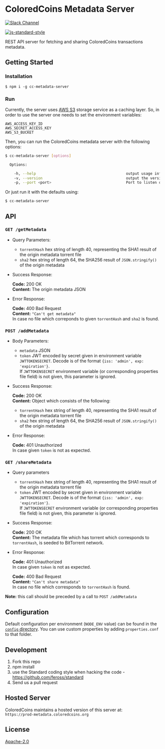 # ColoredCoins Metadata Server

[![Slack Channel][slack-image]][slack-url]

[![js-standard-style][js-standard-image]][js-standard-url]

REST API server for fetching and sharing ColoredCoins transactions metadata.

## Getting Started

### Installation
```
$ npm i -g cc-metadata-server
```

### Run

Currently, the server uses [AWS S3](http://docs.aws.amazon.com/AmazonS3/latest/dev/Welcome.html) storage service as a caching layer.
So, in order to use the server one needs to set the environment variables:

```
AWS_ACCESS_KEY_ID
AWS_SECRET_ACCESS_KEY
AWS_S3_BUCKET
```

Then, you can run the ColoredCoins metadata server with the following options:

```sh
$ cc-metadata-server [options]

  Options:

    -h, --help                                         output usage information
    -v, --version                                      output the version number
    -p, --port <port>                                  Port to listen on
```

Or just run it with the defaults using:

```sh
$ cc-metadata-server
```

## API

### `GET /getMetadata`

* Query Parameters:
  * `torrentHash` hex string of length 40, representing the SHA1 result of the origin metadata torrent file
  * `sha2` hex string of length 64, the SHA256 result of `JSON.stringify()` of the origin metadata

* Success Response:
    
   **Code:** 200 OK<br>
   **Content:** The origin metadata JSON

* Error Response:

   **Code:** 400 Bad Request<br>
   **Content:** `"Can't get metadata"`<br>
   In case no file which correponds to given `torrentHash` and `sha2` is found.

### `POST /addMetadata`

* Body Parameters:
  * `metadata` JSON
  * `token` JWT encoded by secret given in environment variable `JWTTOKENSECRET`. Decode is of the format `{iss: 'admin', exp: 'expiration'}`.</br>
  If `JWTTOKENSECRET` environment variable (or corresponding properties file field) is not given, this parameter is ignored.

* Success Response:

  **Code:** 200 OK<br>
  **Content:** Object which consists of the following:
    * `torrentHash` hex string of length 40, representing the SHA1 result of the origin metadata torrent file
    * `sha2` hex string of length 64, the SHA256 result of `JSON.stringify()` of the origin metadata

* Error Response:

   **Code:** 401 Unauthorized<br>
   In case given `token` is not as expected.

### `GET /shareMetadata`

*  Query parameters
   * `torrentHash` hex string of length 40, representing the SHA1 result of the origin metadata torrent file
   * `token` JWT encoded by secret given in environment variable `JWTTOKENSECRET`. Decode is of the format `{iss: 'admin', exp: 'expiration'}`.</br>
   If `JWTTOKENSECRET` environment variable (or corresponding properties file field) is not given, this parameter is ignored.

* Success Response:

  **Code:** 200 OK<br>
  **Content:** The metadata file which has torrent which corresponds to `torrentHash`, is seeded to BitTorrent network.

* Error Response:

   **Code:** 401 Unauthorized<br>
   In case given `token` is not as expected.

   **Code:** 400 Bad Request<br>
   **Content:** `"Can't share metadata"`<br>
   In case no file which corresponds to `torrentHash` is found.

**Note:** this call should be preceded by a call to `POST /addMetadata`

## Configuration

Default configuration per environment (`NODE_ENV` value) can be found in the [`config` directory](./config). 
You can use custom properties by adding `properties.conf` to that folder.

## Development

1. Fork this repo
2. npm install
3. use the Standard coding style when hacking the code - https://github.com/feross/standard
4. Send us a pull request

## Hosted Server

ColoredCoins maintains a hosted version of this server at:<br>
`https://prod-metadata.coloredcoins.org`

## License

[Apache-2.0](http://www.apache.org/licenses/LICENSE-2.0)

[js-standard-url]: https://github.com/feross/standard
[js-standard-image]: https://cdn.rawgit.com/feross/standard/master/badge.svg
[slack-image]: http://slack.coloredcoins.org/badge.svg
[slack-url]: http://slack.coloredcoins.org